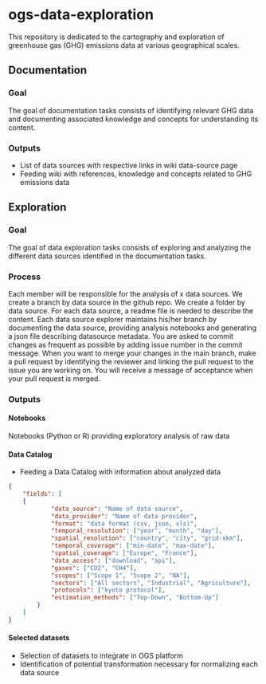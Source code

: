 # ogs-data-exploration
This repository is dedicated to the cartography and exploration of greenhouse gas (GHG) emissions data at various geographical scales.

## Documentation

### Goal
The goal of documentation tasks consists of identifying relevant GHG data and documenting associated knowledge and concepts for understanding its content.

### Outputs

- List of data sources with respective links in wiki data-source page
- Feeding wiki with references,  knowledge and concepts related to GHG emissions data

## Exploration
### Goal
The goal of data exploration tasks consists of exploring and analyzing the different data sources identified in the documentation tasks.

### Process

Each member will be responsible for the analysis of x data sources.
We create a branch by data source in the github repo.
We create a folder by data source.
For each data source, a readme file is needed to describe the content.
Each data source explorer maintains his/her branch by documenting the data source, providing analysis notebooks and generating a json file describing datasource metadata.
You are asked to commit changes as frequent as possible by adding issue number in the commit message. 
When you want to merge your changes in the main branch, make a pull request by identifying the reviewer and linking the pull request to the issue you are working on.
You will receive a message of acceptance when your pull request is merged.


### Outputs

#### Notebooks
Notebooks (Python or R) providing exploratory analysis of raw data

#### Data Catalog

- Feeding a Data Catalog with information about analyzed data
```json
{
	"fields": [
	{
			"data_source": "Name of data source",
			"data_provider": "Name of data provider",
			"format": "data format (csv, json, xls)",
			"temporal_resolution": ["year", "month", "day"],
			"spatial_resolution": ["country", "city", "grid-xkm"],
			"temporal_coverage": ["min-date", "max-date"],
			"spatial_coverage": ["Europe", "France"],
			"data_access": ["download", "api"],
			"gases": ["CO2", "CH4"],
			"scopes": ["Scope 1", "Scope 2", "NA"],
			"sectors": ["All sectors", "Industrial", "Agriculture"],
			"protocols": ["kyoto protocol"],
			"estimation_methods": ["Top-Down", "Bottom-Up"]
		}
	]
}
```
#### Selected datasets

- Selection of datasets to integrate in OGS platform
- Identification of potential transformation necessary for normalizing each data source
